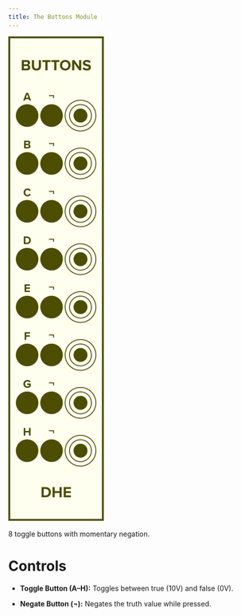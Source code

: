 ```yaml
---
title: The Buttons Module
---
```

<img class="faceplate" src="buttons.svg" alt="The Buttons Faceplate" />

8 toggle buttons with momentary negation.

# Controls
-   **Toggle Button (A–H):**
    Toggles between true (10V) and false (0V).

-   **Negate Button (¬):**
    Negates the truth value while pressed.

&nbsp;

&nbsp;

&nbsp;

&nbsp;

&nbsp;

&nbsp;

&nbsp;

&nbsp;
